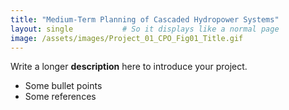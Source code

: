 ```yaml
---
title: "Medium-Term Planning of Cascaded Hydropower Systems"
layout: single           # So it displays like a normal page
image: /assets/images/Project_01_CPO_Fig01_Title.gif
---
```

Write a longer **description** here to introduce your project.

- Some bullet points
- Some references
